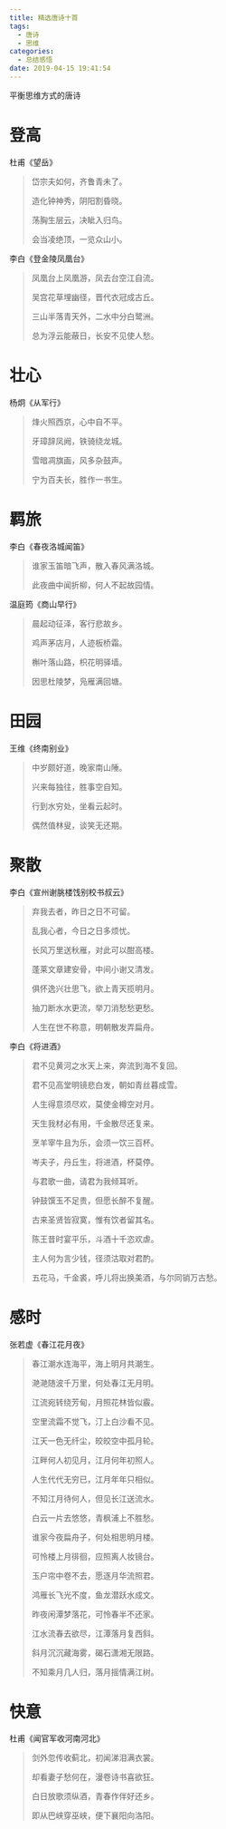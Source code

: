 ```yaml
---
title: 精选唐诗十首
tags:
  - 唐诗
  - 思维
categories:
  - 总结感悟
date: 2019-04-15 19:41:54
---
```



平衡思维方式的唐诗

# 登高

杜甫《望岳》

> 岱宗夫如何，齐鲁青未了。
>
> 造化钟神秀，阴阳割昏晓。
>
> 荡胸生层云，决眦入归鸟。
>
> 会当凌绝顶，一览众山小。

李白《登金陵凤凰台》

> 凤凰台上凤凰游，凤去台空江自流。
>
> 吴宫花草埋幽径，晋代衣冠成古丘。
>
> 三山半落青天外，二水中分白鹭洲。
>
> 总为浮云能蔽日，长安不见使人愁。

<!--more-->

# 壮心

杨炯《从军行》

> 烽火照西京，心中自不平。
>
> 牙璋辞凤阙，铁骑绕龙城。
>
> 雪暗凋旗画，风多杂鼓声。
>
> 宁为百夫长，胜作一书生。

# 羁旅

李白《春夜洛城闻笛》

> 谁家玉笛暗飞声，散入春风满洛城。
>
> 此夜曲中闻折柳，何人不起故园情。

温庭筠《商山早行》

> 晨起动征泽，客行悲故乡。
>
> 鸡声茅店月，人迹板桥霜。
>
> 槲叶落山路，枳花明驿墙。
>
> 因思杜陵梦，凫雁满回塘。

# 田园

王维《终南别业》

> 中岁颇好道，晚家南山陲。
>
> 兴来每独往，胜事空自知。
>
> 行到水穷处，坐看云起时。
>
> 偶然值林叟，谈笑无还期。

# 聚散

李白《宣州谢朓楼饯别校书叔云》

> 弃我去者，昨日之日不可留。
>
> 乱我心者，今日之日多烦忧。
>
> 长风万里送秋雁，对此可以酣高楼。
>
> 蓬莱文章建安骨，中间小谢又清发。
>
> 俱怀逸兴壮思飞，欲上青天揽明月。
>
> 抽刀断水水更流，举刀消愁愁更愁。
>
> 人生在世不称意，明朝散发弄扁舟。

李白《将进酒》

> 君不见黄河之水天上来，奔流到海不复回。
>
> 君不见高堂明镜悲白发，朝如青丝暮成雪。
>
> 人生得意须尽欢，莫使金樽空对月。
>
> 天生我材必有用，千金散尽还复来。
>
> 烹羊宰牛且为乐，会须一饮三百杯。
>
> 岑夫子，丹丘生，将进酒，杯莫停。
>
> 与君歌一曲，请君为我倾耳听。
>
> 钟鼓馔玉不足贵，但愿长醉不复醒。
>
> 古来圣贤皆寂寞，惟有饮者留其名。
>
> 陈王昔时宴平乐，斗酒十千恣欢虐。
>
> 主人何为言少钱，径须沽取对君酌。
>
> 五花马，千金裘，呼儿将出换美酒，与尔同销万古愁。

# 感时

张若虚《春江花月夜》

> 春江潮水连海平，海上明月共潮生。
>
> 滟滟随波千万里，何处春江无月明。
>
> 江流宛转绕芳甸，月照花林皆似霰。
>
> 空里流霜不觉飞，汀上白沙看不见。
>
> 江天一色无纤尘，皎皎空中孤月轮。
>
> 江畔何人初见月，江月何年初照人。
>
> 人生代代无穷已，江月年年只相似。
>
> 不知江月待何人，但见长江送流水。
>
> 白云一片去悠悠，青枫浦上不胜愁。
>
> 谁家今夜扁舟子，何处相思明月楼。
>
> 可怜楼上月徘徊，应照离人妆镜台。
>
> 玉户帘中卷不去，愿逐月华流照君。
>
> 鸿雁长飞光不度，鱼龙潜跃水成文。
>
> 昨夜闲潭梦落花，可怜春半不还家。
>
> 江水流春去欲尽，江潭落月复西斜。
>
> 斜月沉沉藏海雾，碣石潇湘无限路。
>
> 不知乘月几人归，落月摇情满江树。

# 快意

杜甫《闻官军收河南河北》

> 剑外忽传收蓟北，初闻涕泪满衣裳。
>
> 却看妻子愁何在，漫卷诗书喜欲狂。
>
> 白日放歌须纵酒，青春作伴好还乡。
>
> 即从巴峡穿巫峡，便下襄阳向洛阳。